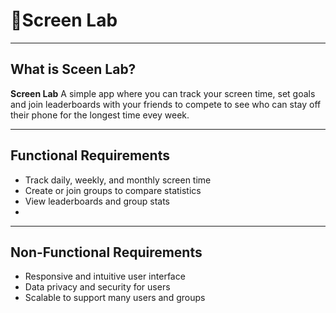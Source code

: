 
# 📱Screen Lab

---

##  What is Sceen Lab?

**Screen Lab** A simple app where you can track your screen time, set goals and join leaderboards with your friends to compete to see who can stay off their phone for the longest time evey week.

---

##  Functional Requirements

-  Track daily, weekly, and monthly screen time
-  Create or join groups to compare statistics
-  View leaderboards and group stats
- 
---

##  Non-Functional Requirements

-  Responsive and intuitive user interface
-  Data privacy and security for users
-  Scalable to support many users and groups
